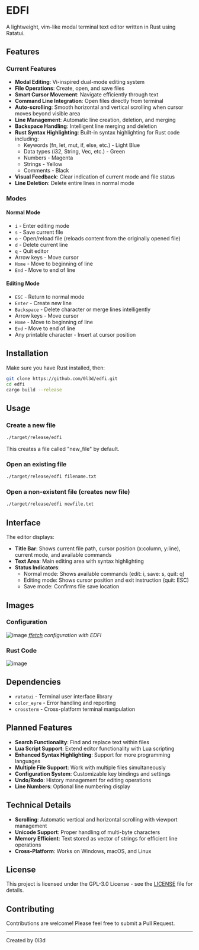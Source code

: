 # EDFI
A lightweight, vim-like modal terminal text editor written in Rust using Ratatui.

## Features

### Current Features
- **Modal Editing**: Vi-inspired dual-mode editing system
- **File Operations**: Create, open, and save files
- **Smart Cursor Movement**: Navigate efficiently through text
- **Command Line Integration**: Open files directly from terminal
- **Auto-scrolling**: Smooth horizontal and vertical scrolling when cursor moves beyond visible area
- **Line Management**: Automatic line creation, deletion, and merging
- **Backspace Handling**: Intelligent line merging and deletion
- **Rust Syntax Highlighting**: Built-in syntax highlighting for Rust code including:
  - Keywords (fn, let, mut, if, else, etc.) - Light Blue
  - Data types (i32, String, Vec, etc.) - Green
  - Numbers - Magenta
  - Strings - Yellow
  - Comments - Black
- **Visual Feedback**: Clear indication of current mode and file status
- **Line Deletion**: Delete entire lines in normal mode

### Modes

#### Normal Mode
- `i` - Enter editing mode
- `s` - Save current file
- `o` - Open/reload file (reloads content from the originally opened file)
- `d` - Delete current line
- `q` - Quit editor
- Arrow keys - Move cursor
- `Home` - Move to beginning of line
- `End` - Move to end of line

#### Editing Mode
- `ESC` - Return to normal mode
- `Enter` - Create new line
- `Backspace` - Delete character or merge lines intelligently
- Arrow keys - Move cursor
- `Home` - Move to beginning of line
- `End` - Move to end of line
- Any printable character - Insert at cursor position

## Installation

Make sure you have Rust installed, then:

```bash
git clone https://github.com/0l3d/edfi.git
cd edfi
cargo build --release
```

## Usage

### Create a new file
```bash
./target/release/edfi
```
This creates a file called "new_file" by default.

### Open an existing file
```bash
./target/release/edfi filename.txt
```

### Open a non-existent file (creates new file)
```bash
./target/release/edfi newfile.txt
```

## Interface

The editor displays:
- **Title Bar**: Shows current file path, cursor position (x:column, y:line), current mode, and available commands
- **Text Area**: Main editing area with syntax highlighting
- **Status Indicators**: 
  - Normal mode: Shows available commands (edit: i, save: s, quit: q)
  - Editing mode: Shows cursor position and exit instruction (quit: ESC)
  - Save mode: Confirms file save location

## Images

### Configuration
![image](https://github.com/user-attachments/assets/045df880-4f64-4c44-94cd-b9ab68a0c39e)
*[ffetch](https://github.com/0l3d/ffetch) configuration with EDFI*

### Rust Code
![image](https://github.com/user-attachments/assets/30d39b31-6844-448b-bd3d-5b377ee8e529)


## Dependencies

- `ratatui` - Terminal user interface library
- `color_eyre` - Error handling and reporting
- `crossterm` - Cross-platform terminal manipulation

## Planned Features

- **Search Functionality**: Find and replace text within files
- **Lua Script Support**: Extend editor functionality with Lua scripting
- **Enhanced Syntax Highlighting**: Support for more programming languages
- **Multiple File Support**: Work with multiple files simultaneously
- **Configuration System**: Customizable key bindings and settings
- **Undo/Redo**: History management for editing operations
- **Line Numbers**: Optional line numbering display

## Technical Details

- **Scrolling**: Automatic vertical and horizontal scrolling with viewport management
- **Unicode Support**: Proper handling of multi-byte characters
- **Memory Efficient**: Text stored as vector of strings for efficient line operations
- **Cross-Platform**: Works on Windows, macOS, and Linux

## License

This project is licensed under the GPL-3.0 License - see the [LICENSE](LICENSE.md) file for details.

## Contributing

Contributions are welcome! Please feel free to submit a Pull Request.

---

Created by 0l3d
